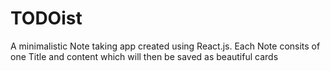 # TODOist
A minimalistic Note taking app created using React.js. Each Note consits of one Title and content which will then be saved as beautiful cards
